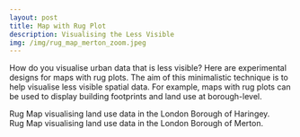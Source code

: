 ```yaml
---
layout: post
title: Map with Rug Plot
description: Visualising the Less Visible
img: /img/rug_map_merton_zoom.jpeg
---
```

  
How do you visualise urban data that is less visible? Here are experimental designs for maps with rug plots. The aim of this minimalistic technique is to help visualise less visible spatial data. For example, maps with rug plots can be used to display building footprints and land use at borough-level.

<div class="col">
	<img class="col" src="{{ site.baseurl }}/img/rug_map_haringey.jpeg" alt="" title=""/>
</div>

<div class="col three caption">
	Rug Map visualising land use data in the London Borough of Haringey.
</div>

<div class="col">
	<img class="col" src="{{ site.baseurl }}/img/rug_map_merton.jpeg" alt="" title=""/>
</div>

<div class="col three caption">
	Rug Map visualising land use data in the London Borough of Merton.
</div>
